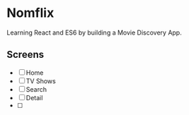 # Nomflix

Learning React and ES6 by building a Movie Discovery App.


## Screens

- [ ] Home
- [ ] TV Shows
- [ ] Search
- [ ] Detail
- [ ] 